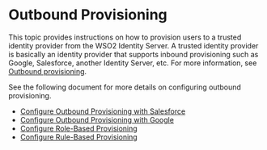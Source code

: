 # Outbound Provisioning

This topic provides instructions on how to provision users to a trusted identity provider from the WSO2 Identity Server. A trusted identity provider is basically an identity provider that supports inbound provisioning such as Google, Salesforce, another Identity Server, etc. For more information, see [Outbound provisioning](insert-concepts-link).

See the following document for more details on configuring outbound provisioning. 

- [Configure Outbound Provisioning with Salesforce](../outbound-provisioning-with-salesforce) 
- [Configure Outbound Provisioning with Google](../outbound-provisioning-with-google)
- [Configure Role-Based Provisioning](../role-based-provisioning)
- [Configure Rule-Based Provisioning](../rule-based-provisioning)